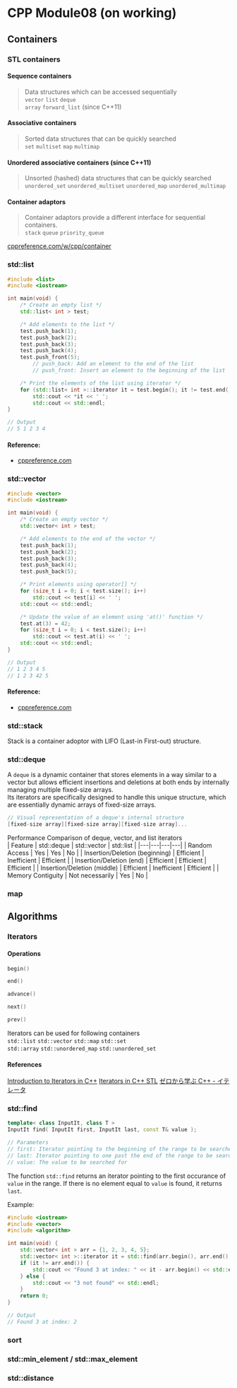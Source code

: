 # CPP Module08 (on working)

## Containers

### STL containers

#### Sequence containers  
> Data structures which can be accessed sequentially  
`vector` `list` `deque`  
`array` `forward_list` (since C++11)  

#### Associative containers 
> Sorted data structures that can be quickly searched  
`set` `multiset` `map` `multimap`  

#### Unordered associative containers (since C++11)
> Unsorted (hashed) data structures that can be quickly searched
`unordered_set` `unordered_multiset` `unordered_map` `unordered_multimap`

#### Container adaptors
> Container adaptors provide a different interface for sequential containers.   
`stack` `queue` `priority_queue`

[cppreference.com/w/cpp/container](https://en.cppreference.com/w/cpp/container)

### std::list

```cpp
#include <list>
#include <iostream>

int main(void) {
    /* Create an empty list */
	std::list< int > test;

    /* Add elements to the list */
	test.push_back(1);
	test.push_back(2);
	test.push_back(3);
	test.push_back(4);
	test.push_front(5);
        // push_back: Add an element to the end of the list
        // push_front: Insert an element to the beginning of the list

    /* Print the elements of the list using iterator */
	for (std::list< int >::iterator it = test.begin(); it != test.end(); ++it)
		std::cout << *it << ' ';
        std::cout << std::endl;
}

// Output
// 5 1 2 3 4 
```
#### Reference:
- [cppreference.com](https://en.cppreference.com/w/cpp/container/list)
  
### std::vector
```cpp
#include <vector>
#include <iostream>

int main(void) {
	/* Create an empty vector */
	std::vector< int > test;

	/* Add elements to the end of the vector */
	test.push_back(1);
	test.push_back(2);
	test.push_back(3);
	test.push_back(4);
	test.push_back(5);

	/* Print elements using operator[] */
	for (size_t i = 0; i < test.size(); i++)
		std::cout << test[i] << ' ';
	std::cout << std::endl;

	/* Update the value of an element using 'at()' function */
	test.at(3) = 42;
	for (size_t i = 0; i < test.size(); i++)
		std::cout << test.at(i) << ' ';
	std::cout << std::endl;
}

// Output
// 1 2 3 4 5 
// 1 2 3 42 5
```
#### Reference:
- [cppreference.com](https://en.cppreference.com/w/cpp/container/vector)


### std::stack

Stack is a container adoptor with LIFO (Last-in First-out) structure.


### std::deque

A `deque` is a dynamic container that stores elements in a way similar to a vector but allows efficient insertions and deletions at both ends by internally managing multiple fixed-size arrays.  
Its iterators are specifically designed to handle this unique structure, which are essentially dynamic arrays of fixed-size arrays.  

```cpp
// Visual representation of a deque's internal structure
[fixed-size array][fixed-size array][fixed-size array]...
```
  
Performance Comparison of deque, vector, and list iterators  
| Feature | std::deque | std::vector | std::list |
|---|---|---|---|
| Random Access | Yes | Yes | No |
| Insertion/Deletion (beginning) | Efficient | Inefficient | Efficient |
| Insertion/Deletion (end) | Efficient | Efficient | Efficient |
| Insertion/Deletion (middle) | Efficient | Inefficient | Efficient |
| Memory Contiguity | Not necessarily | Yes | No |


### map

## Algorithms

### Iterators

#### Operations

```cpp
begin()

end()

advance()

next()

prev()
```
Iterators can be used for following containers  
`std::list` `std::vector` `std::map` `std::set`  
`std::array` `std::unordered_map` `std::unordered_set`

#### References

[Introduction to Iterators in C++](https://www.geeksforgeeks.org/introduction-iterators-c/)
[Iterators in C++ STL](https://www.geeksforgeeks.org/iterators-c-stl/)
[ゼロから学ぶ C++ - イテレータ](https://rinatz.github.io/cpp-book/ch03-08-iterators/)

### std::find

```cpp
template< class InputIt, class T >
InputIt find( InputIt first, InputIt last, const T& value );

// Parameters
// first: Iterator pointing to the beginning of the range to be searched
// last: Iterator pointing to one past the end of the range to be searched
// value: The value to be searched for
```
The function `std::find` returns an iterator pointing to the first occurance of `value` in the range.
If there is no element equal to `value` is found, it returns `last`. 

Example:
```cpp
#include <iostream>
#include <vector>
#include <algorithm>

int main(void) {
    std::vector< int > arr = {1, 2, 3, 4, 5};
    std::vector< int >::iterator it = std::find(arr.begin(), arr.end(), 3);
    if (it != arr.end()) {
        std::cout << "Found 3 at index: " << it - arr.begin() << std::endl;
    } else {
        std::cout << "3 not found" << std::endl;
    }
    return 0;
}

// Output
// Found 3 at index: 2
```

### sort

### std::min_element / std::max_element

### std::distance
